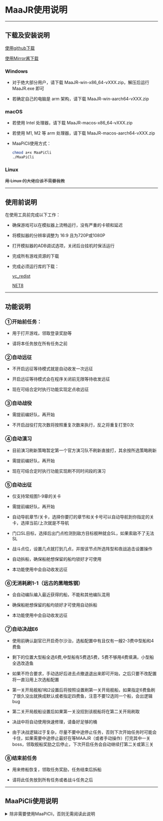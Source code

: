 # MaaJR使用说明

---

## 下载及安装说明

[使用github下载](https://github.com/Saratoga-Official/MaaJR/releases)

[使用Mirror酱下载](https://github.com/Saratoga-Official/MaaJR/blob/main/docs/zh_cn/Mirror酱.md)

### Windows

- 对于绝大部分用户，请下载 MaaJR-win-x86_64-vXXX.zip，解压后运行 MaaJR.exe 即可

- 若确定自己的电脑是 arm 架构，请下载 MaaJR-win-aarch64-vXXX.zip

### macOS

- 若使用 Intel 处理器，请下载 MaaJR-macos-x86_64-vXXX.zip

- 若使用 M1, M2 等 arm 处理器，请下载 MaaJR-macos-aarch64-vXXX.zip

- MaaPiCli使用方式：
  
  ```bash
  chmod a+x MaaPiCli
  ./MaaPiCli
  ```

### Linux

~~用 Linux 的大佬应该不需要我教~~

---

## 使用前说明

在使用工具前完成以下工作：

* 确保游戏可以在模拟器上流畅运行，没有严重的卡顿和延迟

* 将模拟器的分辨率调整为 16∶9 且为720P或1080P

* 打开模拟器的ADB调试选项，关闭后台挂机时保活运行

* 完成所有游戏资源的下载

* 完成必须运行库的下载：

  [vc_redist](https://aka.ms/vs/17/release/vc_redist.x64.exe)

  [NET8](https://dotnet.microsoft.com/zh-cn/download/dotnet/8.0)

---

## 功能说明

### ①开始前任务：

* 用于打开游戏，领取登录奖励等

* 请将本任务放在所有任务之前

### ②自动远征

* 不开启远征等待模式就是自动收发一次远征

* 开启远征等待模式会在程序关闭前无限等待收发远征

* 现在可结合定时执行功能实现定点收远征

### ③自动战役

* 需提前编好队，再开始

* 不开启战役打完次数将按照重复次数来执行，反之将重复打至0次

### ④自动演习

* 目前演习刷新策略暂定第一个官方演习队不刷新直接打，其余按所选策略刷新

* 需提前编好队，再开始

* 现在可结合定时执行功能实现刷不同时间段的演习

### ⑤自动出征

* 仅支持常规图1-9章的关卡

* 需提前编好队，再开始

* 自动导航章节/关卡，选择你要打的章节和关卡号可以自动导航到你指定的关卡，选择当前/上次就是不导航

* 门口SL目标，选择后出门点检测到敌方目标舰种就会SL，如果索敌不了无法SL

* 战斗点位，设置几点就打到几点，并按该节点所选阵型和夜战追击设置操作

* 自动拆船，确保船舱想保留的船均锁好才可使用

* 本功能使用中会自动收发远征

### ⑥无消耗刷1-1（远古的黑暗炼钢）

* 会自动编队编入最近获得的船，不能和其他编队混用

* 确保船舱想保留的船均锁好才可使用自动拆船

* 本功能使用中会自动收发远征

### ⑦自动决战E6

* 使用前确认副官已开启奇尔沙治，选船配置中有且仅有一艘2-3费中型船和4费鱼

* 剩下的位置大型船全选6费,中型船有5费选5费，5费不够用4费填满，小型船全选改造鱼

* 如果不符合要求，手动选好后进去点撤退退出来即可开始，之后只要不改配置将一直沿用上次选船配置

* 第一关开局舰船1和2设置后将按照设置刷第一关开局舰船，如果指定6费鱼刷了很久没出就换成默认或者指定四费鱼，注意不要12选同一个船，会出逻辑bug

* 第二关开局舰船设置后如果第一关没招到该舰船将在第二关开局刷取

* 决战中将自动使用快速修理，请备好足够的桶

* 由于决战逻辑过于复杂，尽量不要中途停止任务，否则下次开始任务时可能会卡住，如果需要中途停止最好在等MAAJR（或者手动操作）打完其中一关boss，领取舰船奖励之后停止，下次开启任务会自动继续打第二关或第三关

### ⑧结束前任务

* 用来修船恢复，领取任务奖励，任务结束后拆船

* 请将此任务放到所有任务或者战斗任务之后

---

## MaaPiCli使用说明

<!-- markdownlint-disable -->

<details><summary>除非需要使用MaaPiCli，否则无需阅读此说明</summary>

### ①
启动后会出现:
```
Welcome to use Maa Project Interface CLI!

Version: v0.0.1

### Select ADB ###

        1. Auto detect
        2. Manual input

Please input [1-2]:
```
分别代表：
1. 自动检测，如果在同一台机器上开启着模拟器，可以尝试选择这个。

```
### Select ADB ###

        1. Auto detect
        2. Manual input

Please input [1-2]: 1

Finding device...

## Select Device ##

        1. MuMuPlayer12
                H:/Program Files/Netease/MuMuPlayer-12.0/shell/adb.exe
                127.0.0.1:16672

Please input [1-1]: 1
```
选择 1 后会像上面这样，列出若干个模拟器实例，之后选择你需要进行操控的即可。

2. 手动输入，目前手动输入对于"含空格的路径"有问题，请参考下面的说明手动修改 `config/maa_pi_config.json`，如果没有则新建，修改完成后重启 `MaaPiCli`。

```
{
    "controller": {
        "adb_path": "H:\\Program Files\\Netease\\MuMuPlayer-12.0\\shell\\adb.exe",
        "address": "127.0.0.1:16672",
        "name": "ADB 默认方式"
    },
    "resource": "XXXX",
    "task": [
        {
            "name": "XXXX",
            "option": [
            ]
        }
    ]
}
```
其中 `"adb_path"` 部分是你的adb的路径，一般你可以在你的MuMu等模拟器的安装路径下，找到 `adb.exe`。注意如果路径里面有`\`，需要替换成 `\\'` ，就像上面那样。

`address` 是模拟器实例的 ADB 端口信息，你可以从你的模拟器上获取，获取方式相关可以参考：[MAA的文档](https://maa.plus/docs/%E7%94%A8%E6%88%B7%E6%89%8B%E5%86%8C/%E5%B8%B8%E8%A7%81%E9%97%AE%E9%A2%98.html#%E7%A1%AE%E8%AE%A4-adb-%E5%8F%8A%E8%BF%9E%E6%8E%A5%E5%9C%B0%E5%9D%80%E6%AD%A3%E7%A1%AE)。

### ②
在初次启动后，会让你输入启动的任务：
```
### Add task ###

        1. XXXX
        2. XXXX
        .......

Please input [1-X]:
```
选择你要执行的任务即可。

### ③

之后会反复出现：
```
Tasks:

<这里会列出你已经增加，等待执行的任务>

### Select action ###

        1. Switch controller
        2. Switch resource
        3. Add task
        4. Move task
        5. Delete task
        6. Run tasks
```
其中分别代表：
1. 调整控制器（也就是adb地址等）
2. 调整资源（不用管，目前只有一个）
3. 新增任务，像②中那样
4. 移动任务
5. 删除任务
6. 开始执行任务，在这之后就会自动开始操控。

如果你认为这种方式过于繁琐，也可以直接修改 `config/maa_pi_config.json`。

</details>

<!-- markdownlint-restore -->



